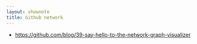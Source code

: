 ```yaml
---
layout: shownote
title: Github network
---
```

- <https://github.com/blog/39-say-hello-to-the-network-graph-visualizer>

